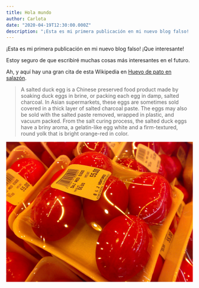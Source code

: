 ```yaml
---
title: Hola mundo
author: Carlota
date: "2020-04-19T12:30:00.000Z"
description: "¡Esta es mi primera publicación en mi nuevo blog falso! ¡Que interesante!"
---
```


¡Esta es mi primera publicación en mi nuevo blog falso! ¡Que interesante!

Estoy seguro de que escribiré muchas cosas más interesantes en el futuro.

Ah, y aquí hay una gran cita de esta Wikipedia en
[Huevo de pato en salazón](https://en.wikipedia.org/wiki/Salted_duck_egg).

> A salted duck egg is a Chinese preserved food product made by soaking duck
> eggs in brine, or packing each egg in damp, salted charcoal. In Asian
> supermarkets, these eggs are sometimes sold covered in a thick layer of salted
> charcoal paste. The eggs may also be sold with the salted paste removed,
> wrapped in plastic, and vacuum packed. From the salt curing process, the
> salted duck eggs have a briny aroma, a gelatin-like egg white and a
> firm-textured, round yolk that is bright orange-red in color.

![Chinese Salty Egg](./salty_egg.jpg)
